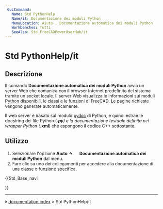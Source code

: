 ```yaml
---
 GuiCommand:
   Name: Std PythonHelp
   Name/it: Documentazione dei moduli Python
   MenuLocation: Aiuto , Documentazione automatica dei moduli Python
   Workbenches: Tutti
   SeeAlso: Std_FreeCADPowerUserHub/it
---
```


# Std PythonHelp/it



## Descrizione

Il comando **Documentazione automatica dei moduli Python** avvia un server Web che comunica con il browser Internet predefinito del sistema tramite un socket locale. Il server Web visualizza le informazioni sui moduli [Python](Python/it.md) disponibili, le classi e le funzioni di FreeCAD. Le pagine richieste vengono generate automaticamente.

Il web server è basato sul modulo [pydoc](https://docs.python.org/3.8/library/pydoc.html#module-pydoc) di Python, e quindi estrae le docstring dei file Python (***.py**) e la documentazione testuale definita nei wrapper Python (***.xml**) che espongono il codice C++ sottostante.



## Utilizzo

1.  Selezionare l\'opzione **Aiuto → <img src="images/Std_PythonHelp.svg" width=16px> Documentazione automatica dei moduli Python** dal menu.
2.  Fare clic su uno dei collegamenti per accedere alla documentazione di una classe o funzione specifica.





{{Std_Base_navi

}}



---
⏵ [documentation index](../README.md) > Std PythonHelp/it

